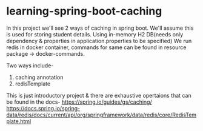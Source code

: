 # learning-spring-boot-caching
In this project we'll see 2 ways of caching in spring boot.
We'll assume this is used for storing student details.
Using in-memory H2 DB(needs only dependency & properties in application.properties to be specified)
We run redis in docker container, commands for same can be found in resource package -> docker-commands.


Two ways include- 
1. caching annotation
2.  redisTemplate

This is just introductory project & there are exhaustive opertaions that can be found in the docs-
https://spring.io/guides/gs/caching/
https://docs.spring.io/spring-data/redis/docs/current/api/org/springframework/data/redis/core/RedisTemplate.html
